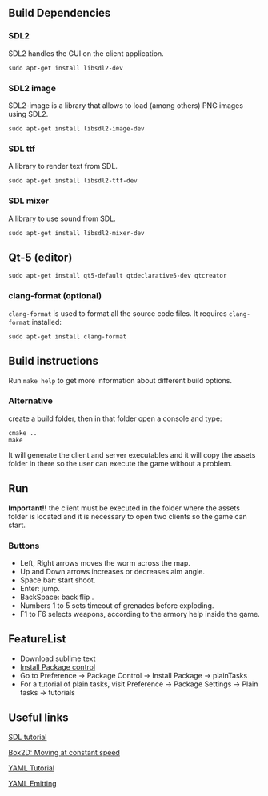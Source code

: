 ## Build Dependencies

### SDL2

SDL2 handles the GUI on the client application.

    sudo apt-get install libsdl2-dev


### SDL2 image

SDL2-image is a library that allows to load (among others) PNG images using SDL2.

    sudo apt-get install libsdl2-image-dev


### SDL ttf

A library to render text from SDL.

    sudo apt-get install libsdl2-ttf-dev

### SDL mixer

A library to use sound from SDL.

    sudo apt-get install libsdl2-mixer-dev


## Qt-5 (editor)

    sudo apt-get install qt5-default qtdeclarative5-dev qtcreator

### clang-format (optional)

`clang-format` is used to format all the source code files. It requires `clang-format` installed:

    sudo apt-get install clang-format


## Build instructions

Run `make help` to get more information about different build options.
### Alternative
create a build folder, then in that folder open a console and type:

	cmake ..
	make

It will generate the client and server executables and it will copy the assets folder in there so the user can execute the game without a problem.

## Run
**Important!!** the client must be executed in the folder where the assets folder is located and it is necessary to open two clients so the game can start.

### Buttons
 * Left, Right arrows moves the worm across the map.
 * Up and Down arrows increases or decreases aim angle.
 * Space bar: start shoot.
 * Enter: jump.
 * BackSpace: back flip .
 * Numbers 1 to 5 sets timeout of grenades before exploding.
 * F1 to F6 selects weapons, according to the armory help inside the game.

## FeatureList

* Download sublime text
* [Install Package control](https://packagecontrol.io/installation#st2)
* Go to Preference -> Package Control -> Install Package -> plainTasks
* For a tutorial of plain tasks, visit Preference -> Package Settings -> Plain tasks -> tutorials

## Useful links

[SDL tutorial](http://lazyfoo.net/tutorials/SDL/)

[Box2D: Moving at constant speed](http://www.iforce2d.net/b2dtut/constant-speed)

[YAML Tutorial](https://github.com/jbeder/yaml-cpp/wiki/Tutorial)

[YAML Emitting](https://github.com/jbeder/yaml-cpp/wiki/How-To-Emit-YAML)
